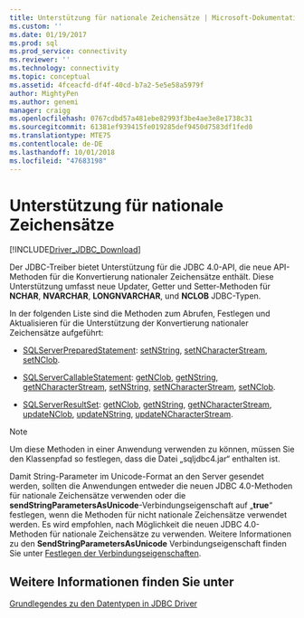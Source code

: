 ```yaml
---
title: Unterstützung für nationale Zeichensätze | Microsoft-Dokumentation
ms.custom: ''
ms.date: 01/19/2017
ms.prod: sql
ms.prod_service: connectivity
ms.reviewer: ''
ms.technology: connectivity
ms.topic: conceptual
ms.assetid: 4fceacfd-df4f-40cd-b7a2-5e5e58a5979f
author: MightyPen
ms.author: genemi
manager: craigg
ms.openlocfilehash: 0767cdbd57a481ebe82993f3be4ae3e8e1738c31
ms.sourcegitcommit: 61381ef939415fe019285def9450d7583df1fed0
ms.translationtype: MTE75
ms.contentlocale: de-DE
ms.lasthandoff: 10/01/2018
ms.locfileid: "47683198"
---
```

# <a name="national-character-set-support"></a>Unterstützung für nationale Zeichensätze
[!INCLUDE[Driver_JDBC_Download](../../includes/driver_jdbc_download.md)]

  Der JDBC-Treiber bietet Unterstützung für die JDBC 4.0-API, die neue API-Methoden für die Konvertierung nationaler Zeichensätze enthält. Diese Unterstützung umfasst neue Updater, Getter und Setter-Methoden für **NCHAR**, **NVARCHAR**, **LONGNVARCHAR**, und **NCLOB** JDBC-Typen.  
  
 In der folgenden Liste sind die Methoden zum Abrufen, Festlegen und Aktualisieren für die Unterstützung der Konvertierung nationaler Zeichensätze aufgeführt:  
  
-   [SQLServerPreparedStatement](../../connect/jdbc/reference/sqlserverpreparedstatement-class.md): [setNString](../../connect/jdbc/reference/setnstring-method-int-java-lang-string.md), [setNCharacterStream](../../connect/jdbc/reference/setncharacterstream-method-sqlserverpreparedstatement.md), [setNClob](../../connect/jdbc/reference/setnclob-method-sqlserverpreparedstatement.md).  
  
-   [SQLServerCallableStatement](../../connect/jdbc/reference/sqlservercallablestatement-class.md): [getNClob](../../connect/jdbc/reference/getnclob-method-sqlservercallablestatement.md), [getNString](../../connect/jdbc/reference/getnstring-method-sqlservercallablestatement.md), [getNCharacterStream](../../connect/jdbc/reference/getncharacterstream-method-sqlservercallablestatement.md), [setNString](../../connect/jdbc/reference/setnstring-method-sqlservercallablestatement.md), [setNCharacterStream](../../connect/jdbc/reference/setncharacterstream-method-sqlservercallablestatement.md), [setNClob](../../connect/jdbc/reference/setnclob-method-sqlservercallablestatement.md).  
  
-   [SQLServerResultSet](../../connect/jdbc/reference/sqlserverresultset-class.md): [getNClob](../../connect/jdbc/reference/getnclob-method-sqlserverresultset.md), [getNString](../../connect/jdbc/reference/getnstring-method-sqlserverresultset.md), [getNCharacterStream](../../connect/jdbc/reference/getncharacterstream-method-sqlserverresultset.md), [updateNClob](../../connect/jdbc/reference/updatenclob-method-sqlserverresultset.md), [updateNString](../../connect/jdbc/reference/updatenstring-method-sqlserverresultset.md), [updateNCharacterStream](../../connect/jdbc/reference/updatencharacterstream-method-sqlserverresultset.md).  
  
> [!NOTE]  
>  Um diese Methoden in einer Anwendung verwenden zu können, müssen Sie den Klassenpfad so festlegen, dass die Datei „sqljdbc4.jar“ enthalten ist.  
  
 Damit String-Parameter im Unicode-Format an den Server gesendet werden, sollten die Anwendungen entweder die neuen JDBC 4.0-Methoden für nationale Zeichensätze verwenden oder die **sendStringParametersAsUnicode**-Verbindungseigenschaft auf „**true**“ festlegen, wenn die Methoden für nicht nationale Zeichensätze verwendet werden. Es wird empfohlen, nach Möglichkeit die neuen JDBC 4.0-Methoden für nationale Zeichensätze zu verwenden. Weitere Informationen zu den **SendStringParametersAsUnicode** Verbindungseigenschaft finden Sie unter [Festlegen der Verbindungseigenschaften](../../connect/jdbc/setting-the-connection-properties.md).  
  
## <a name="see-also"></a>Weitere Informationen finden Sie unter  
 [Grundlegendes zu den Datentypen in JDBC Driver](../../connect/jdbc/understanding-the-jdbc-driver-data-types.md)  
  
  
